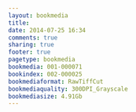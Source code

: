 ```yaml
---
layout: bookmedia
title:
date: 2014-07-25 16:34
comments: true
sharing: true
footer: true
pagetype: bookmedia 
bookmedia: 001-000071
bookindex: 002-000025
bookmediaformat: RawTiffCut
bookmediaquality: 300DPI_Grayscale
bookmediasize: 4.91Gb
---
```

